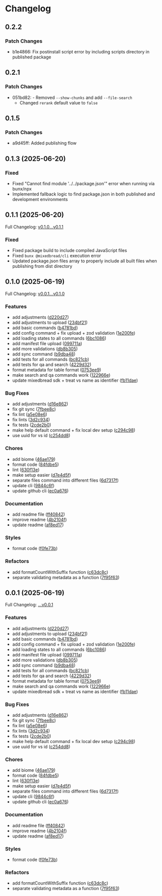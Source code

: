 # Changelog

## 0.2.2

### Patch Changes

- b1e4866: Fix postinstall script error by including scripts directory in published package

## 0.2.1

### Patch Changes

- 051bd82: - Removed `--show-chunks` and add `--file-search`
  - Changed `rerank` default value to `false`

## 0.1.5

### Patch Changes

- a9d45ff: Added publishing flow

## 0.1.3 (2025-06-20)

### Fixed

- Fixed "Cannot find module '../../package.json'" error when running via bunx/npx
- Implemented fallback logic to find package.json in both published and development environments

## 0.1.1 (2025-06-20)

Full Changelog: [v0.1.0...v0.1.1](https://github.com/mixedbread-ai/mixedbread-ts/compare/v0.1.0...v0.1.1)

### Fixed

- Fixed package build to include compiled JavaScript files
- Fixed `bunx @mixedbread/cli` execution error
- Updated package.json files array to properly include all built files when publishing from dist directory

## 0.1.0 (2025-06-19)

Full Changelog: [v0.0.1...v0.1.0](https://github.com/mixedbread-ai/mixedbread-ts/compare/v0.0.1...v0.1.0)

### Features

- add adjustments ([d220d27](https://github.com/mixedbread-ai/mixedbread-ts/commit/d220d27538c2b736f08ef5de3295ec0f5da4b59e))
- add adjustments to upload ([234bf21](https://github.com/mixedbread-ai/mixedbread-ts/commit/234bf21f4fa73227581784f7c81ec84796e0293a))
- add basic commands ([b4781bd](https://github.com/mixedbread-ai/mixedbread-ts/commit/b4781bd749b433ac1f68021a6629a51a25619d25))
- add config command + fix upload + zod validation ([1e200fe](https://github.com/mixedbread-ai/mixedbread-ts/commit/1e200fe9cb89fc0289973aa06c698245de2089e4))
- add loading states to all commands ([6bc1086](https://github.com/mixedbread-ai/mixedbread-ts/commit/6bc1086c52b6383f2fdd1f24e857caa7e9594079))
- add manifest file upload ([099711a](https://github.com/mixedbread-ai/mixedbread-ts/commit/099711a089d2bd30bbcd16573ba620a20b449535))
- add more validations ([db8b305](https://github.com/mixedbread-ai/mixedbread-ts/commit/db8b3057b8852fd074140f38ce620e9f51aef2c4))
- add sync command ([b9dba48](https://github.com/mixedbread-ai/mixedbread-ts/commit/b9dba48ecfe8a8d97a328fc3ca3666108d1633f2))
- add tests for all commands ([bc821cb](https://github.com/mixedbread-ai/mixedbread-ts/commit/bc821cbe7fd5e71cd62b2c1559ddd92d3712abe0))
- add tests for qa and search ([4229d32](https://github.com/mixedbread-ai/mixedbread-ts/commit/4229d328689f1e228994564816f8004fb4f3a3a8))
- format metadata for table format ([0753ee9](https://github.com/mixedbread-ai/mixedbread-ts/commit/0753ee9fd5362ff3e410cc597bd2c16db8f25c1a))
- make search and qa commands work ([122966e](https://github.com/mixedbread-ai/mixedbread-ts/commit/122966eff090282210a53dace2cb4a5decb28574))
- update mixedbread sdk + treat vs name as identifier ([fb11dae](https://github.com/mixedbread-ai/mixedbread-ts/commit/fb11dae42a3b6cd4f91dae783f62ede9b9f9272a))

### Bug Fixes

- add adjustments ([d16e862](https://github.com/mixedbread-ai/mixedbread-ts/commit/d16e86202fa7a5a82d55c3fc9abed965147bcb19))
- fix git sync ([7fbee8c](https://github.com/mixedbread-ai/mixedbread-ts/commit/7fbee8cfc421e077369e8fdc510ac3131da37a12))
- fix lint ([a5e08e6](https://github.com/mixedbread-ai/mixedbread-ts/commit/a5e08e6aced6b7fe3f276142b84e439f89923cc6))
- fix lints ([3d2c934](https://github.com/mixedbread-ai/mixedbread-ts/commit/3d2c9343eed5e29e3adb4198177e6080d8482059))
- fix tests ([2cde2b0](https://github.com/mixedbread-ai/mixedbread-ts/commit/2cde2b0f99666fec5114672b6f39d681cfac6462))
- make help default command + fix local dev setup ([c294c98](https://github.com/mixedbread-ai/mixedbread-ts/commit/c294c98e58fd7ac038e3d416df06f6fbeef27ab7))
- use uuid for vs id ([c254dd8](https://github.com/mixedbread-ai/mixedbread-ts/commit/c254dd8112ff828348533a11e2eee4b4ad675c8c))

### Chores

- add biome ([46ae179](https://github.com/mixedbread-ai/mixedbread-ts/commit/46ae1796c3cbcf88777e94afb703c59174674381))
- format code ([84fdbe5](https://github.com/mixedbread-ai/mixedbread-ts/commit/84fdbe54232b189e097dc628a5adf6fe5f3f4272))
- lint ([630f13e](https://github.com/mixedbread-ai/mixedbread-ts/commit/630f13edf1d2a96b2c0e36c981db1079837b9846))
- make setup easier ([d7e4d5f](https://github.com/mixedbread-ai/mixedbread-ts/commit/d7e4d5f5bd2b29a55dc08c5a7247534971808866))
- separate files command into different files ([6d7317f](https://github.com/mixedbread-ai/mixedbread-ts/commit/6d7317f2f83f8f96b009cbf0a774fbdfae587597))
- update cli ([9844c6f](https://github.com/mixedbread-ai/mixedbread-ts/commit/9844c6fd5dcb983254784c633f18364328668b32))
- update github cli ([ec0a676](https://github.com/mixedbread-ai/mixedbread-ts/commit/ec0a676d7d32928255dc5d3b0903945cf2c12534))

### Documentation

- add readme file ([ff40842](https://github.com/mixedbread-ai/mixedbread-ts/commit/ff408428b2c632d1dcf1d5534373a20b1c013580))
- improve readme ([4b2104f](https://github.com/mixedbread-ai/mixedbread-ts/commit/4b2104faebe511969dd698be141eddaf568e28fd))
- update readme ([af8ed17](https://github.com/mixedbread-ai/mixedbread-ts/commit/af8ed178fde9bd0c5da02b5ae3c0f22ec699cbee))

### Styles

- format code ([f0fe73b](https://github.com/mixedbread-ai/mixedbread-ts/commit/f0fe73b0015e9448670ebaf40f71f184b427bc62))

### Refactors

- add formatCountWithSuffix function ([c63dc8c](https://github.com/mixedbread-ai/mixedbread-ts/commit/c63dc8c41e42fed8ad20d01d053bdb2edec117f3))
- separate validating metadata as a function ([7f95f63](https://github.com/mixedbread-ai/mixedbread-ts/commit/7f95f63373c1aa091a5c79867c7372731cea8687))

## 0.0.1 (2025-06-19)

Full Changelog: [...v0.0.1](https://github.com/mixedbread-ai/mixedbread-ts/compare/...v0.0.1)

### Features

- add adjustments ([d220d27](https://github.com/mixedbread-ai/mixedbread-ts/commit/d220d27538c2b736f08ef5de3295ec0f5da4b59e))
- add adjustments to upload ([234bf21](https://github.com/mixedbread-ai/mixedbread-ts/commit/234bf21f4fa73227581784f7c81ec84796e0293a))
- add basic commands ([b4781bd](https://github.com/mixedbread-ai/mixedbread-ts/commit/b4781bd749b433ac1f68021a6629a51a25619d25))
- add config command + fix upload + zod validation ([1e200fe](https://github.com/mixedbread-ai/mixedbread-ts/commit/1e200fe9cb89fc0289973aa06c698245de2089e4))
- add loading states to all commands ([6bc1086](https://github.com/mixedbread-ai/mixedbread-ts/commit/6bc1086c52b6383f2fdd1f24e857caa7e9594079))
- add manifest file upload ([099711a](https://github.com/mixedbread-ai/mixedbread-ts/commit/099711a089d2bd30bbcd16573ba620a20b449535))
- add more validations ([db8b305](https://github.com/mixedbread-ai/mixedbread-ts/commit/db8b3057b8852fd074140f38ce620e9f51aef2c4))
- add sync command ([b9dba48](https://github.com/mixedbread-ai/mixedbread-ts/commit/b9dba48ecfe8a8d97a328fc3ca3666108d1633f2))
- add tests for all commands ([bc821cb](https://github.com/mixedbread-ai/mixedbread-ts/commit/bc821cbe7fd5e71cd62b2c1559ddd92d3712abe0))
- add tests for qa and search ([4229d32](https://github.com/mixedbread-ai/mixedbread-ts/commit/4229d328689f1e228994564816f8004fb4f3a3a8))
- format metadata for table format ([0753ee9](https://github.com/mixedbread-ai/mixedbread-ts/commit/0753ee9fd5362ff3e410cc597bd2c16db8f25c1a))
- make search and qa commands work ([122966e](https://github.com/mixedbread-ai/mixedbread-ts/commit/122966eff090282210a53dace2cb4a5decb28574))
- update mixedbread sdk + treat vs name as identifier ([fb11dae](https://github.com/mixedbread-ai/mixedbread-ts/commit/fb11dae42a3b6cd4f91dae783f62ede9b9f9272a))

### Bug Fixes

- add adjustments ([d16e862](https://github.com/mixedbread-ai/mixedbread-ts/commit/d16e86202fa7a5a82d55c3fc9abed965147bcb19))
- fix git sync ([7fbee8c](https://github.com/mixedbread-ai/mixedbread-ts/commit/7fbee8cfc421e077369e8fdc510ac3131da37a12))
- fix lint ([a5e08e6](https://github.com/mixedbread-ai/mixedbread-ts/commit/a5e08e6aced6b7fe3f276142b84e439f89923cc6))
- fix lints ([3d2c934](https://github.com/mixedbread-ai/mixedbread-ts/commit/3d2c9343eed5e29e3adb4198177e6080d8482059))
- fix tests ([2cde2b0](https://github.com/mixedbread-ai/mixedbread-ts/commit/2cde2b0f99666fec5114672b6f39d681cfac6462))
- make help default command + fix local dev setup ([c294c98](https://github.com/mixedbread-ai/mixedbread-ts/commit/c294c98e58fd7ac038e3d416df06f6fbeef27ab7))
- use uuid for vs id ([c254dd8](https://github.com/mixedbread-ai/mixedbread-ts/commit/c254dd8112ff828348533a11e2eee4b4ad675c8c))

### Chores

- add biome ([46ae179](https://github.com/mixedbread-ai/mixedbread-ts/commit/46ae1796c3cbcf88777e94afb703c59174674381))
- format code ([84fdbe5](https://github.com/mixedbread-ai/mixedbread-ts/commit/84fdbe54232b189e097dc628a5adf6fe5f3f4272))
- lint ([630f13e](https://github.com/mixedbread-ai/mixedbread-ts/commit/630f13edf1d2a96b2c0e36c981db1079837b9846))
- make setup easier ([d7e4d5f](https://github.com/mixedbread-ai/mixedbread-ts/commit/d7e4d5f5bd2b29a55dc08c5a7247534971808866))
- separate files command into different files ([6d7317f](https://github.com/mixedbread-ai/mixedbread-ts/commit/6d7317f2f83f8f96b009cbf0a774fbdfae587597))
- update cli ([9844c6f](https://github.com/mixedbread-ai/mixedbread-ts/commit/9844c6fd5dcb983254784c633f18364328668b32))
- update github cli ([ec0a676](https://github.com/mixedbread-ai/mixedbread-ts/commit/ec0a676d7d32928255dc5d3b0903945cf2c12534))

### Documentation

- add readme file ([ff40842](https://github.com/mixedbread-ai/mixedbread-ts/commit/ff408428b2c632d1dcf1d5534373a20b1c013580))
- improve readme ([4b2104f](https://github.com/mixedbread-ai/mixedbread-ts/commit/4b2104faebe511969dd698be141eddaf568e28fd))
- update readme ([af8ed17](https://github.com/mixedbread-ai/mixedbread-ts/commit/af8ed178fde9bd0c5da02b5ae3c0f22ec699cbee))

### Styles

- format code ([f0fe73b](https://github.com/mixedbread-ai/mixedbread-ts/commit/f0fe73b0015e9448670ebaf40f71f184b427bc62))

### Refactors

- add formatCountWithSuffix function ([c63dc8c](https://github.com/mixedbread-ai/mixedbread-ts/commit/c63dc8c41e42fed8ad20d01d053bdb2edec117f3))
- separate validating metadata as a function ([7f95f63](https://github.com/mixedbread-ai/mixedbread-ts/commit/7f95f63373c1aa091a5c79867c7372731cea8687))
